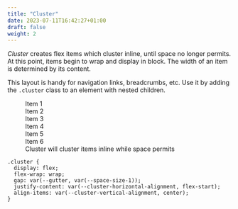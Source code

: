 ```yaml
---
title: "Cluster"
date: 2023-07-11T16:42:27+01:00
draft: false
weight: 2
---
```


<section class="region flow">

*Cluster* creates flex items which cluster inline, until space no longer permits. At this point, items begin to wrap and display in block. The width of an item is determined by its content.

This layout is handy for navigation links, breadcrumbs, etc. Use it by adding the `.cluster` class to an element with nested children.

<figure>
  <div class="demo | cluster">
    <div class="item">Item 1</div>
    <div class="item">Item 2</div>
    <div class="item">Item 3</div>
    <div class="item">Item 4</div>
    <div class="item">Item 5</div>
    <div class="item">Item 6</div>
  </div>
  <figcaption>Cluster will cluster items inline while space permits</figcaption>
</figure>

```
.cluster {
  display: flex;
  flex-wrap: wrap;
  gap: var(--gutter, var(--space-size-1));
  justify-content: var(--cluster-horizontal-alignment, flex-start);
  align-items: var(--cluster-vertical-alignment, center);
}
```

</section>